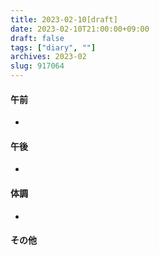 ```yaml
---
title: 2023-02-10[draft]
date: 2023-02-10T21:00:00+09:00
draft: false
tags: ["diary", ""]
archives: 2023-02
slug: 917064
---
```

#### 午前
- 
#### 午後
- 
#### 体調
- 
#### その他
